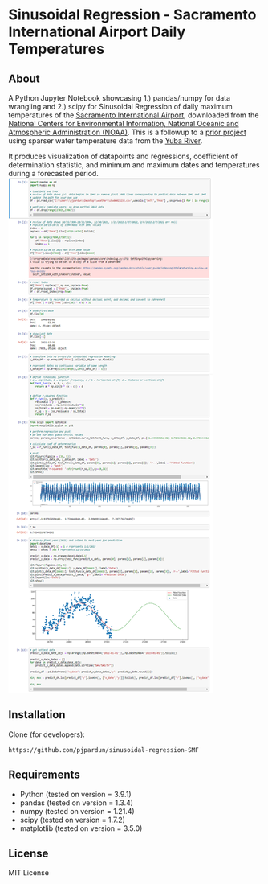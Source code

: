 
# Sinusoidal Regression - Sacramento International Airport Daily Temperatures

## About
A Python Jupyter Notebook showcasing 1.) pandas/numpy for data wrangling and 2.) scipy for Sinusoidal Regression of daily maximum temperatures of the [Sacramento International Airport](https://en.wikipedia.org/wiki/Sacramento_International_Airport), downloaded from the [National Centers for Environmental Information, National Oceanic and Atmospheric Administration (NOAA)](https://www.ncei.noaa.gov/access/search/data-search/daily-summaries?stations=USW00023232). This is a followup to a [prior project](https://github.com/pjpardun/sinusoidal-regression-yuba-river/blob/master/README.md) using sparser water temperature data from the [Yuba River](https://en.wikipedia.org/wiki/Yuba_River).

It produces visualization of datapoints and regressions, coefficient of determination statistic, and minimum and maximum dates and temperatures during a forecasted period.
![Jupyter Notebook image.](https://github.com/pjpardun/sinusoidal-regression-SMF/blob/main/snap.png)

## Installation
Clone (for developers):
```
https://github.com/pjpardun/sinusoidal-regression-SMF
```
## Requirements 
- Python (tested on version = 3.9.1)
- pandas (tested on version = 1.3.4)
- numpy (tested on version = 1.21.4)
- scipy (tested on version = 1.7.2)
- matplotlib (tested on version = 3.5.0)

## License
MIT License
